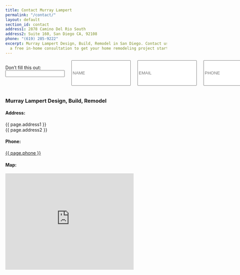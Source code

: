```yaml
---
title: Contact Murray Lampert
permalink: "/contact/"
layout: default
section_id: contact
address1: 2878 Camino Del Rio South
address2: Suite 160, San Diego CA, 92108
phone: "(619) 285-9222"
excerpt: Murray Lampert Design, Build, Remodel in San Diego. Contact us today for
  a free in-home consultation to get your home remodeling project started!
---
```


  <div class='medium-8 columns'>
    <div class='form'>
      <div class='row'>
        <!-- Removed id='contact_form' and method='POST' from original <form> -->
        <form name='Website Lead: Contact Form' netlify-honeypot='surname' action='/thank-you/' netlify>
          <div class='medium-12 columns'>
            <!-- Netlify honeypot field -->
            <p class='hidden'><label>Don’t fill this out: <input name='surname'></label></p>
            <!-- Standard form fields -->
            <input name='name' placeholder='NAME' type='text' required>
            <input name='email' placeholder='EMAIL' type='email' required>
            <input name='phone' placeholder='PHONE' type='tel' required>
            <input name='address' placeholder='YOUR ADDRESS' type='text' required>
            <input name='zipcode' placeholder='YOUR ZIP CODE' type='text' onfocusout="validateZip()" required>
            <select name='area-of-interest' placeholder='AREA OF INTEREST' required>
              <option value="" disabled selected>AREA OF INTEREST</option>
              <option value="Total Renovation">Total Renovation</option>
              <option value="Room Addition">Room Addition</option>
              <option value="Second Story">Second Story</option>
              <option value="Kitchen Remodel">Kitchen Remodel</option>
              <option value="Bathroom Remodel">Bathroom Remodel</option>
              <option value="Other">Other</option>
            </select>
            <select name='expected-time-frame' placeholder='EXPECTED TIME FRAME' required>
              <option value="" disabled selected>EXPECTED TIME FRAME</option>
              <option value="ASAP">ASAP</option>
              <option value="3 months">3 Months</option>
              <option value="6 months">6 Months</option>
              <option value="1 year">1 Year</option>
              <option value="More than a year">More than a year</option>
            </select>
            <select name='project-budget' placeholder='WHAT IS YOUR BUDGET?' required>
              <option value="" disabled selected>WHAT IS YOUR BUDGET?</option>
              <!-- <option value="$30k - $50k">$30,000 - $50,000</option> -->
              <option value="$50k - $100k">$50,000 - $100,000</option>
              <option value="$100k - $200k">$100,000 - $200,000</option>
              <option value="$200k - $300k">$200,000 - $300,000</option>
              <option value="$300k - $500k">$300,000 - $500,000</option>
              <option value="$500k+">$500,000+</option>
            </select>
            <select name='referral-source' placeholder='HOW DID YOU FIND US?'>
              <option value="" disabled selected>HOW DID YOU FIND US?</option>
              <option value="Online Search">Online Search (Google, Bing, Yahoo, etc.)</option>
              <option value="Online Referral">Online Referral (Yelp, Houzz, BBB, etc.)</option>
              <option value="Social Media">Social Media (Facebook, Instagram, Pinterest, etc.)</option>
              <option value="Personal Referral">Personal Referral</option>
              <option value="Radio">Radio</option>
              <option value="Television">Television</option>
              <option value="Job Site Sign">Job Site Sign</option>
              <option value="Print Ad">Print Advertisement</option>
              <option value="Other">Other</option>
            </select>
            <textarea name='message' placeholder='HOW CAN WE HELP?' required></textarea>
            <input class='button default' type='submit' value="GET IN TOUCH" id="contact-btn" disabled>
            <p id='js-disabled-alert'>Please enable JavaScript or call us directly to get in touch (619) 285-9222</p>
          </div>
        </form>
      </div>
    </div>
    <div class='two spacing'></div>
  </div>
  <div class='medium-4 columns'>
    <div class='contact-details'>
      <h3>Murray Lampert Design, Build, Remodel</h3>
      <h4>Address:</h4>
      <p>{{ page.address1 }}<br>{{ page.address2 }}</p>
      <h4>Phone:</h4>
      <p><a href="tel:+6192859222">{{ page.phone }}</a></p>
      <h4>Map:</h4>
      <div id='google-map'>
        <iframe src="https://www.google.com/maps/embed?pb=!1m14!1m8!1m3!1d53676.110066872054!2d-117.13469700000002!3d32.772185!3m2!1i1024!2i768!4f13.1!3m3!1m2!1s0x0%3A0x409268b5dbfcff56!2sMurray+Lampert+Design%2C+Build%2C+Remodel!5e0!3m2!1sen!2sus!4v1497635068979" width="400" height="300" frameborder="0" style="border:0" allowfullscreen></iframe>
      </div>  
    </div>
  </div>
  <div class='four spacing'></div>
